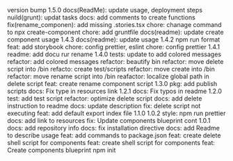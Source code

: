 version bump 1.5.0
docs(ReadMe): update usage, deployment steps
nuild(grunt): updat tasks
docs: add comments to create functions
fix(rename_componen): add missing .stories.tsx
chore: chanage command to npx create-component
chore: add gruntfile
docs(readme): update create component usage
1.4.3
docs(readme): update usage
1.4.2
npm run format
feat: add storybook
chore: config prettier, eslint
chore: config prettier
1.4.1
readme: add docu rur rename
1.4.0
tests: update to add colored messages
refactor: add colored messages
refactor: beautify bin
refactor: move delete script into /bin
refacto: create test/scripts
refactor: move create into /bin
refactor: move rename script into /bin
reafactor: localize global path in delete script
feat: create rename component script
1.3.0
pkg: add publish scripts
docs: Fix type in resources link
1.2.1
docs: Fix typos in readme
1.2.0
test: add test script
refactor: optimize delete script
docs: add delete instruction to readme
docs: update description
fix: delete script not executing
feat: add default export index file
1.1.0
1.0.2
style: npm run prettier
docs: add link to resources
fix: Update components blueprint cont
1.0.1
docs: add repository info
docs: fix installation directive
docs: add Readme to describe usage
feat: add commands to package.json
feat: create delete shell script for components
feat: create shell script for components
feat: Create components blueprint
npm init
